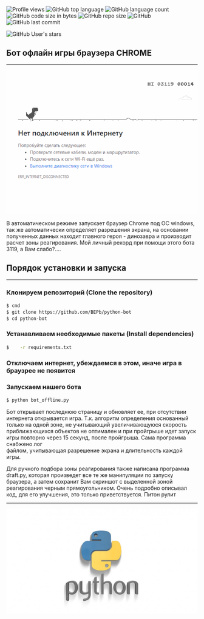 ![Profile views](https://gpvc.arturio.dev/BEPb) ![GitHub top language](https://img.shields.io/github/languages/top/BEPb/python-bot) ![GitHub language count](https://img.shields.io/github/languages/count/BEPb/README)
![GitHub code size in bytes](https://img.shields.io/github/languages/code-size/BEPb/python-bot)
![GitHub repo size](https://img.shields.io/github/repo-size/BEPb/python-bot) ![GitHub](https://img.shields.io/github/license/BEPb/python-bot) ![GitHub last commit](https://img.shields.io/github/last-commit/BEPb/README)

![GitHub User's stars](https://img.shields.io/github/stars/BEPb?style=social)

## Бот офлайн игры браузера CHROME

____
![](./media/title.gif)

В автоматическом режиме запускает браузер Chrome под ОС windows, так же автоматически определяет разрешения экрана, 
на основании полученных данных находит главного героя - динозавра и производит расчет зоны реагирования. Мой личный 
рекорд при помощи этого бота 3119, а Вам слабо?....

## Порядок установки и запуска                    
____
### Клонируем репозиторий (Clone the repository)
 
```sh
$ cmd
$ git clone https://github.com/BEPb/python-bot
$ cd python-bot
```
 
### Устанавливаем необходимые пакеты (Install dependencies)
```sh
$    -r requirements.txt
```
### Отключаем интернет, убеждаемся в этом, иначе игра в браузрее не появится 
### Запускаем нашего бота 
 
```sh
$ python bot_offline.py
```

 Бот открывает последнюю страницу и обновляет ее, при отсутствии интернета открывается игра. Т.к. алгоритм 
 определения основанный только на одной зоне, не учитывающий увеличивающуюся скорость приближающихся объектов не 
 оптимален и при пройгрыше идет запуск  игры повторно через 15 секунд, после пройгрыша. Сама программа снабжено лог  
 файлом, учитывающая разрешение экрана и длительность каждой игры.
      
 Для ручного подбора зоны реагирования также написана программа draft.py, которая произведет все те же манипуляции по запуску браузера, а затем сохранит Вам скриншот с выделенной зоной реагирования черным прямоугольником.
 Очень подробно описывал код, для его улучшения, это только приветствуется. Питон рулит
 
____
![](./media/python.jpeg)